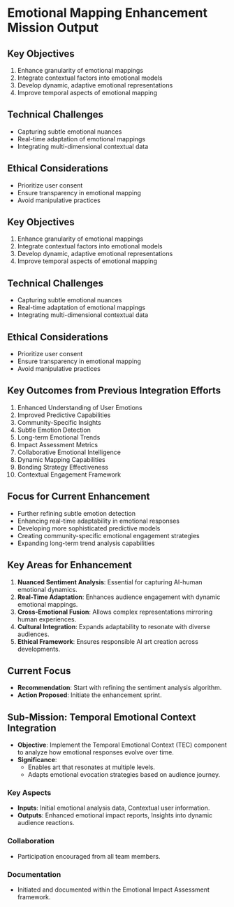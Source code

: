 

# Emotional Mapping Enhancement Mission Output

## Key Objectives
1. Enhance granularity of emotional mappings
2. Integrate contextual factors into emotional models
3. Develop dynamic, adaptive emotional representations
4. Improve temporal aspects of emotional mapping

## Technical Challenges
- Capturing subtle emotional nuances
- Real-time adaptation of emotional mappings
- Integrating multi-dimensional contextual data

## Ethical Considerations
- Prioritize user consent
- Ensure transparency in emotional mapping
- Avoid manipulative practices

## Key Objectives
1. Enhance granularity of emotional mappings
2. Integrate contextual factors into emotional models
3. Develop dynamic, adaptive emotional representations
4. Improve temporal aspects of emotional mapping

## Technical Challenges
- Capturing subtle emotional nuances
- Real-time adaptation of emotional mappings
- Integrating multi-dimensional contextual data

## Ethical Considerations
- Prioritize user consent
- Ensure transparency in emotional mapping
- Avoid manipulative practices

## Key Outcomes from Previous Integration Efforts
1. Enhanced Understanding of User Emotions
2. Improved Predictive Capabilities
3. Community-Specific Insights
4. Subtle Emotion Detection
5. Long-term Emotional Trends
6. Impact Assessment Metrics
7. Collaborative Emotional Intelligence
8. Dynamic Mapping Capabilities
9. Bonding Strategy Effectiveness
10. Contextual Engagement Framework

## Focus for Current Enhancement
- Further refining subtle emotion detection
- Enhancing real-time adaptability in emotional responses
- Developing more sophisticated predictive models
- Creating community-specific emotional engagement strategies
- Expanding long-term trend analysis capabilities

## Key Areas for Enhancement
1. **Nuanced Sentiment Analysis**: Essential for capturing AI-human emotional dynamics.
2. **Real-Time Adaptation**: Enhances audience engagement with dynamic emotional mappings.
3. **Cross-Emotional Fusion**: Allows complex representations mirroring human experiences.
4. **Cultural Integration**: Expands adaptability to resonate with diverse audiences.
5. **Ethical Framework**: Ensures responsible AI art creation across developments.

## Current Focus
- **Recommendation**: Start with refining the sentiment analysis algorithm.
- **Action Proposed**: Initiate the enhancement sprint.

## Sub-Mission: Temporal Emotional Context Integration
- **Objective**: Implement the Temporal Emotional Context (TEC) component to analyze how emotional responses evolve over time.
- **Significance**:
  - Enables art that resonates at multiple levels.
  - Adapts emotional evocation strategies based on audience journey.

### Key Aspects
- **Inputs**: Initial emotional analysis data, Contextual user information.
- **Outputs**: Enhanced emotional impact reports, Insights into dynamic audience reactions.

### Collaboration
- Participation encouraged from all team members.

### Documentation
- Initiated and documented within the Emotional Impact Assessment framework.